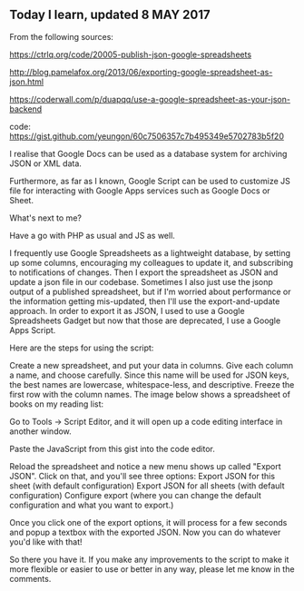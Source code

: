 ## Today I learn, updated 8 MAY 2017

From the following sources: 

https://ctrlq.org/code/20005-publish-json-google-spreadsheets



http://blog.pamelafox.org/2013/06/exporting-google-spreadsheet-as-json.html


https://coderwall.com/p/duapqq/use-a-google-spreadsheet-as-your-json-backend

code: https://gist.github.com/yeungon/60c7506357c7b495349e5702783b5f20


I realise that Google Docs can be used as a database system for archiving JSON or XML data.

Furthermore, as far as I known, Google Script can be used to customize JS file for interacting with Google Apps services such as Google Docs or Sheet.

What's next to me? 

Have a go with PHP as usual and JS as well.


I frequently use Google Spreadsheets as a lightweight database, by setting up some columns, encouraging my colleagues to update it, and subscribing to notifications of changes. Then I export the spreadsheet as JSON and update a json file in our codebase. Sometimes I also just use the jsonp output of a published spreadsheet, but if I'm worried about performance or the information getting mis-updated, then I'll use the export-and-update approach. In order to export it as JSON, I used to use a Google Spreadsheets Gadget but now that those are deprecated, I use a Google Apps Script.

Here are the steps for using the script:

Create a new spreadsheet, and put your data in columns. Give each column a name, and choose carefully. Since this name will be used for JSON keys, the best names are lowercase, whitespace-less, and descriptive. Freeze the first row with the column names. The image below shows a spreadsheet of books on my reading list: 
 

Go to Tools -> Script Editor, and it will open up a code editing interface in another window.
 

Paste the JavaScript from this gist into the code editor. 
 

Reload the spreadsheet and notice a new menu shows up called "Export JSON". Click on that, and you'll see three options:
Export JSON for this sheet (with default configuration)
Export JSON for all sheets (with default configuration)
Configure export (where you can change the default configuration and what you want to export.)

 

Once you click one of the export options, it will process for a few seconds and popup a textbox with the exported JSON. Now you can do whatever you'd like with that!

So there you have it. If you make any improvements to the script to make it more flexible or easier to use or better in any way, please let me know in the comments.
